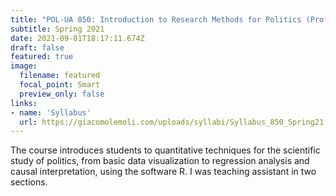 ```yaml
---
title: "POL-UA 850: Introduction to Research Methods for Politics (Prof. Anna Harvey)"
subtitle: Spring 2021
date: 2021-09-01T18:17:11.674Z
draft: false
featured: true
image:
  filename: featured
  focal_point: Smart
  preview_only: false
links:
- name: 'Syllabus'
  url: https://giacomolemoli.com/uploads/syllabi/Syllabus_850_Spring21.pdf
---
```

The course introduces students to quantitative techniques for the scientific study of politics, from basic data visualization to regression analysis and causal interpretation, using the software R. I was teaching assistant in two sections.
